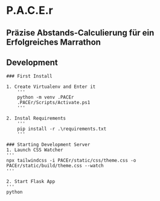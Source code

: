 # **P.A.C.E.r**

## **P**räzise **A**bstands-**C**alculierung für ein **E**rfolgreiches Ma**r**rathon


## Development

    ### First Install

    1. Create Virtualenv and Enter it
        '''
        python -m venv .PACEr
        .PACEr/Scripts/Activate.ps1
        '''

    2. Instal Requirements
        '''
        pip install -r .\requirements.txt
        '''

    ### Starting Development Server
    1. Launch CSS Watcher 
    '''
    npx tailwindcss -i PACEr/static/css/theme.css -o PACEr/static/build/theme.css --watch
    '''

    2. Start Flask App
    '''
    python 